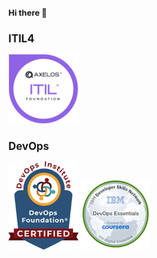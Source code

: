 ### Hi there 👋

 
<h2>ITIL4</h2>
<a href='https://drive.google.com/file/d/19EGwddqs2lKEpAF7lzf1AGu2fBZ40rf2/view' title='ITIL4 Certificate'><img src='/wp-content/uploads/certifications/itil/itil4.png' width='140'  target='_blank'/></a>
<h2>DevOps</h2>
<a href='https://drive.google.com/file/d/1T2kNfC8A8L_q-VmdPTJRCTHSSRhXOdEe/view' title='DevOps Foundation Certificate'><img src='/wp-content/uploads/certifications/devopsinstitute/DevOpsFoundationBadge.webp' width='140'  target='_blank'/></a>
<a href='https://www.credly.com/badges/07fdfd0c-aa18-4010-9dcd-8ae813b81bb1' title='DevOps Foundation Certificate'><img src='/wp-content/uploads/certifications/devopsinstitute/devops-essentials.2.png' width='140'  target='_blank'/></a>
<!--
**umarshodi/UmarShodi** is a ✨ _special_ ✨ repository because its `README.md` (this file) appears on your GitHub profile.

Here are some ideas to get you started:

- 🔭 I’m currently working on ...
- 🌱 I’m currently learning ...
- 👯 I’m looking to collaborate on ...
- 🤔 I’m looking for help with ...
- 💬 Ask me about ...
- 📫 How to reach me: ...
- 😄 Pronouns: ...
- ⚡ Fun fact: ...
-->
